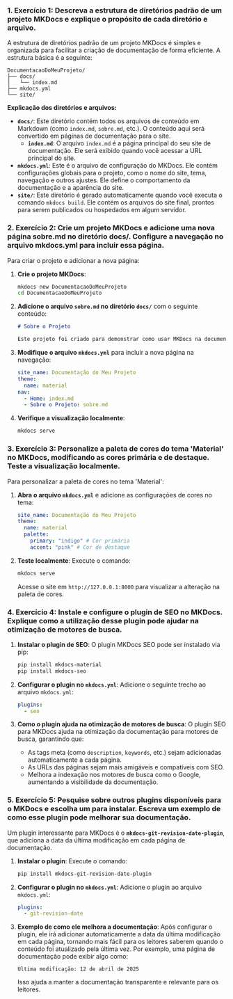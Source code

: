### 1. Exercício 1: Descreva a estrutura de diretórios padrão de um projeto MKDocs e explique o propósito de cada diretório e arquivo.

A estrutura de diretórios padrão de um projeto MKDocs é simples e organizada para facilitar a criação de documentação de forma eficiente. A estrutura básica é a seguinte:

```
DocumentacaoDoMeuProjeto/
├── docs/
│   └── index.md
├── mkdocs.yml
└── site/
```

**Explicação dos diretórios e arquivos:**

- **`docs/`**: Este diretório contém todos os arquivos de conteúdo em Markdown (como `index.md`, `sobre.md`, etc.). O conteúdo aqui será convertido em páginas de documentação para o site.
  - **`index.md`**: O arquivo `index.md` é a página principal do seu site de documentação. Ele será exibido quando você acessar a URL principal do site.
- **`mkdocs.yml`**: Este é o arquivo de configuração do MKDocs. Ele contém configurações globais para o projeto, como o nome do site, tema, navegação e outros ajustes. Ele define o comportamento da documentação e a aparência do site.
- **`site/`**: Este diretório é gerado automaticamente quando você executa o comando `mkdocs build`. Ele contém os arquivos do site final, prontos para serem publicados ou hospedados em algum servidor.

### 2. Exercício 2: Crie um projeto MKDocs e adicione uma nova página sobre.md no diretório docs/. Configure a navegação no arquivo mkdocs.yml para incluir essa página.

Para criar o projeto e adicionar a nova página:

1. **Crie o projeto MKDocs**:

   ```bash
   mkdocs new DocumentacaoDoMeuProjeto
   cd DocumentacaoDoMeuProjeto
   ```

2. **Adicione o arquivo `sobre.md` no diretório `docs/`** com o seguinte conteúdo:

   ```markdown
   # Sobre o Projeto

   Este projeto foi criado para demonstrar como usar MKDocs na documentação de software.
   ```

3. **Modifique o arquivo `mkdocs.yml`** para incluir a nova página na navegação:

   ```yaml
   site_name: Documentação do Meu Projeto
   theme:
     name: material
   nav:
     - Home: index.md
     - Sobre o Projeto: sobre.md
   ```

4. **Verifique a visualização localmente**:
   ```bash
   mkdocs serve
   ```

### 3. Exercício 3: Personalize a paleta de cores do tema 'Material' no MKDocs, modificando as cores primária e de destaque. Teste a visualização localmente.

Para personalizar a paleta de cores no tema 'Material':

1. **Abra o arquivo `mkdocs.yml`** e adicione as configurações de cores no tema:

   ```yaml
   site_name: Documentação do Meu Projeto
   theme:
     name: material
     palette:
       primary: "indigo" # Cor primária
       accent: "pink" # Cor de destaque
   ```

2. **Teste localmente**:
   Execute o comando:
   ```bash
   mkdocs serve
   ```
   Acesse o site em `http://127.0.0.1:8000` para visualizar a alteração na paleta de cores.

### 4. Exercício 4: Instale e configure o plugin de SEO no MKDocs. Explique como a utilização desse plugin pode ajudar na otimização de motores de busca.

1. **Instalar o plugin de SEO**:
   O plugin MKDocs SEO pode ser instalado via pip:

   ```bash
   pip install mkdocs-material
   pip install mkdocs-seo
   ```

2. **Configurar o plugin no `mkdocs.yml`**:
   Adicione o seguinte trecho ao arquivo `mkdocs.yml`:

   ```yaml
   plugins:
     - seo
   ```

3. **Como o plugin ajuda na otimização de motores de busca**:
   O plugin SEO para MKDocs ajuda na otimização da documentação para motores de busca, garantindo que:
   - As tags meta (como `description`, `keywords`, etc.) sejam adicionadas automaticamente a cada página.
   - As URLs das páginas sejam mais amigáveis e compatíveis com SEO.
   - Melhora a indexação nos motores de busca como o Google, aumentando a visibilidade da documentação.

### 5. Exercício 5: Pesquise sobre outros plugins disponíveis para o MKDocs e escolha um para instalar. Escreva um exemplo de como esse plugin pode melhorar sua documentação.

Um plugin interessante para MKDocs é o **`mkdocs-git-revision-date-plugin`**, que adiciona a data da última modificação em cada página de documentação.

1. **Instalar o plugin**:
   Execute o comando:

   ```bash
   pip install mkdocs-git-revision-date-plugin
   ```

2. **Configurar o plugin no `mkdocs.yml`**:
   Adicione o plugin ao arquivo `mkdocs.yml`:

   ```yaml
   plugins:
     - git-revision-date
   ```

3. **Exemplo de como ele melhora a documentação**:
   Após configurar o plugin, ele irá adicionar automaticamente a data da última modificação em cada página, tornando mais fácil para os leitores saberem quando o conteúdo foi atualizado pela última vez. Por exemplo, uma página de documentação pode exibir algo como:
   ```
   Última modificação: 12 de abril de 2025
   ```
   Isso ajuda a manter a documentação transparente e relevante para os leitores.
